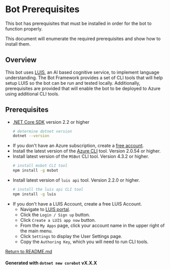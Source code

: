# Bot Prerequisites
This bot has prerequisites that must be installed in order for the bot to function properly.

This document will enumerate the required prerequisites and show how to install them.

## Overview
This bot uses [LUIS][1], an AI based cognitive service, to implement language understanding.  The Bot Framework provides a set of CLI tools that will help setup LUIS so the bot can be run and tested locally.  Additionally, prerequisites are provided that will enable the bot to be deployed to Azure using additional CLI tools.

## Prerequisites
- [.NET Core SDK][4] version 2.2 or higher
	```bash
	# determine dotnet version
	dotnet --version
	```
- If you don't have an Azure subscription, create a [free account][5].
- Install the latest version of the [Azure CLI][6] tool. Version 2.0.54 or higher.
- Install latest version of the `MSBot` CLI tool. Version 4.3.2 or higher.
    ```bash
    # install msbot CLI tool
    npm install -g msbot
    ```
- Install latest version of `luis api` tool.  Version 2.2.0 or higher.
    ```bash
    # install the luis api CLI tool
    npm install -g luis
    ```
- If you don't have a LUIS Account, create a free LUIS Account.
    - Navigate to [LUIS portal][1].
    - Click the `Login / Sign up` button.
    - Click `Create a LUIS app now` button.
    - From the `My Apps` page, click your account name in the upper right of the main menu.
    - Click `Settings` to display the User Settings page.
    - Copy the `Authoring Key`, which you will need to run CLI tools.

[Return to README.md][3]

#### Generated with `dotnet new corebot` vX.X.X

[1]: https://www.luis.ai
[3]: ./README.md
[4]: https://nodejs.org
[5]: https://azure.microsoft.com/free/
[6]: https://docs.microsoft.com/cli/azure/install-azure-cli?view=azure-cli-latest
